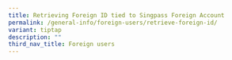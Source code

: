 ```yaml
---
title: Retrieving Foreign ID tied to Singpass Foreign Account
permalink: /general-info/foreign-users/retrieve-foreign-id/
variant: tiptap
description: ""
third_nav_title: Foreign users
---
```

